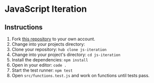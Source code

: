 # JavaScript Iteration

## Instructions

1. Fork [this repository](https://github.com/suncoast-devs/js-iteration) to your own account.
2. Change into your projects directory:
3. Clone your repository: `hub clone js-iteration`
4. Change into your project's directory: `cd js-iteration`
5. Install the dependencies: `npm install`
6. Open in your editor: `code .`
7. Start the test runner: `npm test`
8. Open `src/functions.test.js` and work on functions until tests pass.
